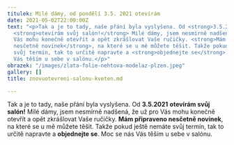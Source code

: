 ```yaml
---
titulek: Milé dámy, od pondělí 3.5. 2021 otevírám
date: 2021-05-02T22:00:00Z
text: "<p>Tak a je to tady, naše přání byla vyslyšena. Od <strong>3.5.2021</strong>
  <strong>otevírám svůj salón!</strong> Milé dámy, jsem nesmírně nadšená, že už pro
  Vás mohu konečně otevřít a opět zkrášlovat Vaše ručičky. <strong>Mám připraveno
  nesčetně novinek</strong>, na které se u mě můžete těšit. Takže pokud ještě nemáte
  svůj termín, tak to určitě napravte a <strong>objednejte se</strong>. Moc se nás
  Vás těším u sebe v salónu.</p>"
obrazek: "/images/zlata-folie-nehtova-modelaz-plzen.jpeg"
gallery: []
title: znovuotevreni-salonu-kveten.md

---
```

Tak a je to tady, naše přání byla vyslyšena. Od **3.5.2021** **otevírám svůj salón!** Milé dámy, jsem nesmírně nadšená, že už pro Vás mohu konečně otevřít a opět zkrášlovat Vaše ručičky. **Mám připraveno nesčetně novinek**, na které se u mě můžete těšit. Takže pokud ještě nemáte svůj termín, tak to určitě napravte a **objednejte se**. Moc se nás Vás těším u sebe v salónu.